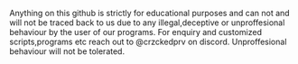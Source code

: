 Anything on this github is strictly for educational purposes and can not and will not be traced back to us due to any illegal,deceptive or unproffesional behaviour by the user of our programs.
For enquiry and customized scripts,programs etc reach out to @crzckedprv on discord.
Unproffesional behaviour will not be tolerated.

<!---
CrzckedPrv/CrzckedPrv is a ✨ special ✨ repository because its `README.md` (this file) appears on your GitHub profile.
You can click the Preview link to take a look at your changes.
--->
